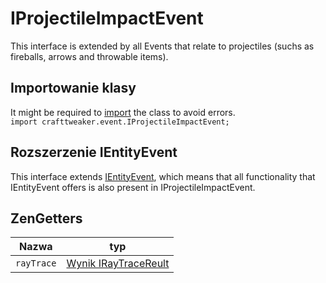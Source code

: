 # IProjectileImpactEvent

This interface is extended by all Events that relate to projectiles (suchs as fireballs, arrows and throwable items).

## Importowanie klasy
It might be required to [import](/AdvancedFunctions/Import/) the class to avoid errors.  
`import crafttweaker.event.IProjectileImpactEvent;`

## Rozszerzenie IEntityEvent
This interface extends [IEntityEvent](/Vanilla/Events/Events/IEntityEvent/), which means that all functionality that IEntityEvent offers is also present in IProjectileImpactEvent.

## ZenGetters

| Nazwa      | typ                                                     |
| ---------- | ------------------------------------------------------- |
| `rayTrace` | [Wynik IRayTraceReult](/Vanilla/World/IRayTraceResult/) |
